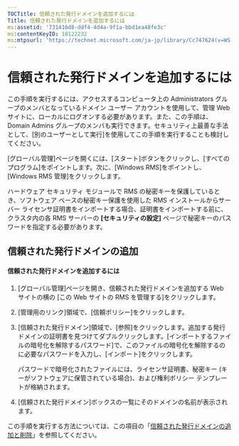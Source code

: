 ```yaml
---
TOCTitle: 信頼された発行ドメインを追加するには
Title: 信頼された発行ドメインを追加するには
ms:assetid: '731416d8-ddf4-4d4a-9f1a-bbd1ea48fe3c'
ms:contentKeyID: 18122232
ms:mtpsurl: 'https://technet.microsoft.com/ja-jp/library/Cc747624(v=WS.10)'
---
```


信頼された発行ドメインを追加するには
====================================

この手順を実行するには、アクセスするコンピュータ上の Administrators グループのメンバとなっているドメイン ユーザー アカウントを使用して、管理 Web サイトに、ローカルにログオンする必要があります。また、この手順は、Domain Admins グループのメンバも実行できます。セキュリティ上最善な手法として、\[別のユーザーとして実行\]を使用してこの手順を実行することも検討してください。

\[グローバル管理\]ページを開くには、\[スタート\]ボタンをクリックし、\[すべてのプログラム\]をポイントします。次に、\[Windows RMS\]をポイントし、\[Windows RMS 管理\]をクリックします。

ハードウェア セキュリティ モジュールで RMS の秘密キーを保護しているとき、ソフトウェア ベースの秘密キー保護を使用した RMS インストールからサーバー ライセンサ証明書をインポートする場合、証明書をインポートする前に、クラスタ内の各 RMS サーバーの **\[セキュリティの設定\]** ページで秘密キーのパスワードを指定する必要があります。

信頼された発行ドメインの追加
----------------------------

#### 信頼された発行ドメインを追加するには

1.  \[グローバル管理\]ページを開き、信頼された発行ドメインを追加する Web サイトの横の \[この Web サイトの RMS を管理する\]をクリックします。

2.  \[管理用のリンク\]領域で、\[信頼ポリシー\]をクリックします。

3.  \[信頼された発行ドメイン\]領域で、\[参照\]をクリックします。追加する発行ドメインの証明書を見つけてダブルクリックします。\[インポートするファイルの暗号化を解除するパスワード\]で、このファイルの暗号化を解除するのに必要なパスワードを入力し、\[インポート\]をクリックします。

    パスワードで暗号化されたファイルには、ライセンサ証明書、秘密キー (キーがソフトウェアに保管されている場合)、および権利ポリシー テンプレートが格納されます。

4.  \[信頼された発行ドメイン\]ボックスの一覧にそのドメインの名前が表示されます。

この手順を実行する方法については、この項目の「[信頼された発行ドメインの追加と削除](https://technet.microsoft.com/d87b502d-5497-4ccd-badf-f6807d587cee)」を参照してください。
